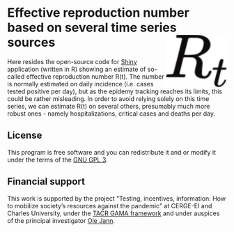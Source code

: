# Effective reproduction number<br>based on several time series sources<a href='https://netique.shinyapps.io/R_comparison'><img src='r.svg' align="right" height="120" /></a>

Here resides the open-source code for [Shiny](https://shiny.rstudio.com/) application (written in R) showing an estimate of so-called effective reproduction number R(t). The number is normally estimated on daily incidence (i.e. cases tested positive per day), but as the epidemy tracking reaches its limits, this could be rather misleading. In order to avoid relying solely on this time series, we can estimate R(t) on several others, presumably much more robust ones - namely hospitalizations, critical cases and deaths per day.

## License
This program is free software and you can redistribute it and or modify it under the terms of the [GNU GPL 3](https://www.gnu.org/licenses/gpl-3.0.en.html).

## Financial support
This work is supported by the project "Testing, incentives, information: How to mobilize society’s resources against the pandemic" at CERGE-EI and Charles University, under the [TACR GAMA framework](https://www.tacr.cz/en/gama-programme/) and under auspices of the principal investigator [Ole Jann](https://www.olejann.net/).
